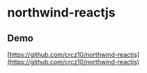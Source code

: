 # northwind-reactjs

## Demo
[https://github.com/crcz10/northwind-reactjs](https://github.com/crcz10/northwind-reactjs)
 
